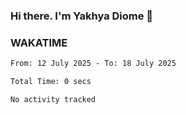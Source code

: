 ### Hi there. I'm Yakhya Diome 👋

### WAKATIME
<!--START_SECTION:waka-->

```txt
From: 12 July 2025 - To: 18 July 2025

Total Time: 0 secs

No activity tracked
```

<!--END_SECTION:waka-->
